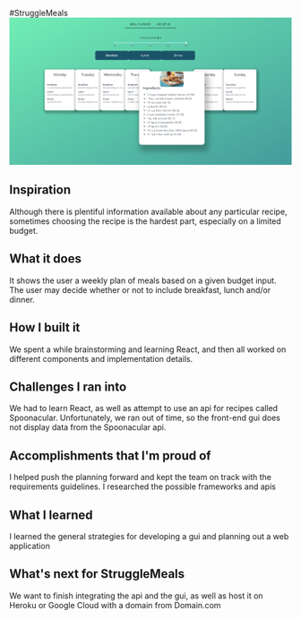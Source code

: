 #StruggleMeals
![currentUI](src/assets/currentUI.png)
## Inspiration
Although there is plentiful information available about any particular recipe, sometimes choosing the recipe is the hardest part, especially on a limited budget.
## What it does
It shows the user a weekly plan of meals based on a given budget input. The user may decide whether or not to include breakfast, lunch and/or dinner.
## How I built it
We spent a while brainstorming and learning React, and then all worked on different components and implementation details.
## Challenges I ran into
We had to learn React, as well as attempt to use an api for recipes called Spoonacular. Unfortunately, we ran out of time, so the front-end gui does not display data from the Spoonacular api.
## Accomplishments that I'm proud of
I helped push the planning forward and kept the team on track with the requirements guidelines. I researched the possible frameworks and apis
## What I learned
I learned the general strategies for developing a gui and planning out a web application
## What's next for StruggleMeals
We want to finish integrating the api and the gui, as well as host it on Heroku or Google Cloud with a domain from Domain.com
